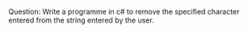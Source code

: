Question: Write a programme in c# to remove the specified character entered from the string entered by the user.
